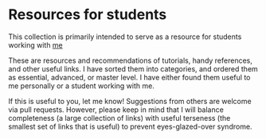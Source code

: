 Resources for students
===================

This collection is primarily intended to serve as a resource for students working with [me](https://github.com/felixduvallet/)

These are resources and recommendations of tutorials, handy references, and other useful links.
I have sorted them into categories, and ordered them as essential, advanced, or master level.
I have either found them useful to me personally or a student working with me.

If this is useful to you, let me know!
Suggestions from others are welcome via pull requests.
However, please keep in mind that I will balance completeness (a large collection of links) with useful terseness (the smallest set of links that is useful) to prevent eyes-glazed-over syndrome.

